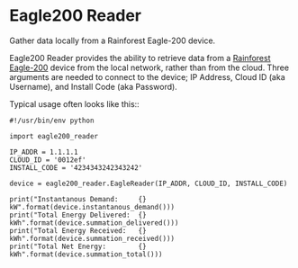 Eagle200 Reader
===============

Gather data locally from a Rainforest Eagle-200 device.

Eagle200 Reader provides the ability to retrieve data from a 
[Rainforest Eagle-200](https://rainforestautomation.com/rfa-z114-eagle-200/) device
from the local network, rather than from the cloud.  Three arguments are needed to 
connect to the device; IP Address, Cloud ID (aka Username), and Install Code (aka Password).

Typical usage often looks like this::

    #!/usr/bin/env python

    import eagle200_reader

    IP_ADDR = 1.1.1.1
    CLOUD_ID = '0012ef'
    INSTALL_CODE = '4234343242343242'

    device = eagle200_reader.EagleReader(IP_ADDR, CLOUD_ID, INSTALL_CODE)

    print("Instantanous Demand:     {} kW".format(device.instantanous_demand()))
    print("Total Energy Delivered:  {} kWh".format(device.summation_delivered()))
    print("Total Energy Received:   {} kWh".format(device.summation_received()))
    print("Total Net Energy:        {} kWh".format(device.summation_total()))
